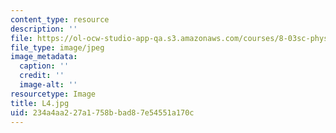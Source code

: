 ```yaml
---
content_type: resource
description: ''
file: https://ol-ocw-studio-app-qa.s3.amazonaws.com/courses/8-03sc-physics-iii-vibrations-and-waves-fall-2016/234a4aa227a1758bbad87e54551a170c_L4.jpg
file_type: image/jpeg
image_metadata:
  caption: ''
  credit: ''
  image-alt: ''
resourcetype: Image
title: L4.jpg
uid: 234a4aa2-27a1-758b-bad8-7e54551a170c
---
```

